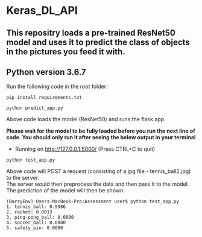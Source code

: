 # Keras_DL_API
## This repositry loads a pre-trained ResNet50 model and uses it to predict the class of objects in the pictures you feed it with.
## Python version 3.6.7


Run the following code in the root folder:
```
pip install requirements.txt
```
```
python predict_app.py
```
Above code loads the model (ResNet50) and runs the flask app.

**Please wait for the model to be fully loaded before you run the next line of code. You should only run it after seeing the below output in your terminal**
 * Running on http://127.0.0.1:5000/ (Press CTRL+C to quit)

```
python test_app.py
```
Above code will POST a request (consisting of a jpg file - tennis_ball2.jpg) to the server. <br>
The server would then preprocess the data and then pass it to the model.<br>
The prediction of the model will then be shown.
```
(BarryEnv) Users-MacBook-Pro:Assessment user$ python test_app.py
1. tennis_ball: 0.9986
2. racket: 0.0013
3. ping-pong_ball: 0.0000
4. soccer_ball: 0.0000
5. safety_pin: 0.0000
```
